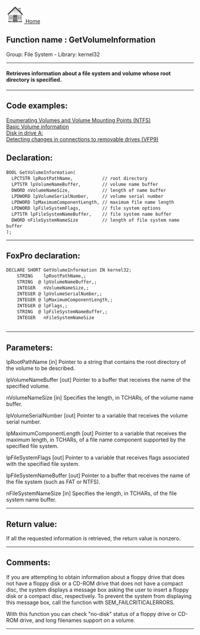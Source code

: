 [<img src="../../images/home.png"> Home ](https://github.com/VFPX/Win32API)  

## Function name : GetVolumeInformation
Group: File System - Library: kernel32    
***  


#### Retrieves information about a file system and volume whose root directory is specified.
***  


## Code examples:
[Enumerating Volumes and Volume Mounting Points (NTFS)](../../samples/sample_087.md)  
[Basic Volume information](../../samples/sample_098.md)  
[Disk in drive A:](../../samples/sample_319.md)  
[Detecting changes in connections to removable drives (VFP9)](../../samples/sample_573.md)  

## Declaration:
```foxpro  
BOOL GetVolumeInformation(
  LPCTSTR lpRootPathName,           // root directory
  LPTSTR lpVolumeNameBuffer,        // volume name buffer
  DWORD nVolumeNameSize,            // length of name buffer
  LPDWORD lpVolumeSerialNumber,     // volume serial number
  LPDWORD lpMaximumComponentLength, // maximum file name length
  LPDWORD lpFileSystemFlags,        // file system options
  LPTSTR lpFileSystemNameBuffer,    // file system name buffer
  DWORD nFileSystemNameSize         // length of file system name buffer
);  
```  
***  


## FoxPro declaration:
```foxpro  
DECLARE SHORT GetVolumeInformation IN kernel32;
	STRING    lpRootPathName,;
	STRING  @ lpVolumeNameBuffer,;
	INTEGER   nVolumeNameSize,;
	INTEGER @ lpVolumeSerialNumber,;
	INTEGER @ lpMaximumComponentLength,;
	INTEGER @ lpFlags,;
	STRING  @ lpFileSystemNameBuffer,;
	INTEGER   nFileSystemNameSize
  
```  
***  


## Parameters:
lpRootPathName 
[in] Pointer to a string that contains the root directory of the volume to be described. 

lpVolumeNameBuffer 
[out] Pointer to a buffer that receives the name of the specified volume. 

nVolumeNameSize 
[in] Specifies the length, in TCHARs, of the volume name buffer. 

lpVolumeSerialNumber 
[out] Pointer to a variable that receives the volume serial number. 

lpMaximumComponentLength 
[out] Pointer to a variable that receives the maximum length, in TCHARs, of a file name component supported by the specified file system. 

lpFileSystemFlags 
[out] Pointer to a variable that receives flags associated with the specified file system. 

lpFileSystemNameBuffer 
[out] Pointer to a buffer that receives the name of the file system (such as FAT or NTFS). 

nFileSystemNameSize 
[in] Specifies the length, in TCHARs, of the file system name buffer.  
***  


## Return value:
If all the requested information is retrieved, the return value is nonzero.  
***  


## Comments:
If you are attempting to obtain information about a floppy drive that does not have a floppy disk or a CD-ROM drive that does not have a compact disc, the system displays a message box asking the user to insert a floppy disk or a compact disc, respectively. To prevent the system from displaying this message box, call the function with SEM_FAILCRITICALERRORS.  
  
With this function you can check "no-disk" status of a floppy drive or CD-ROM drive, and long filenames support on a volume.  
  
***  

